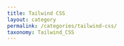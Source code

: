 ```yaml
---
title: Tailwind CSS
layout: category
permalink: /categories/tailwind-css/
taxonomy: Tailwind_CSS
---
```

